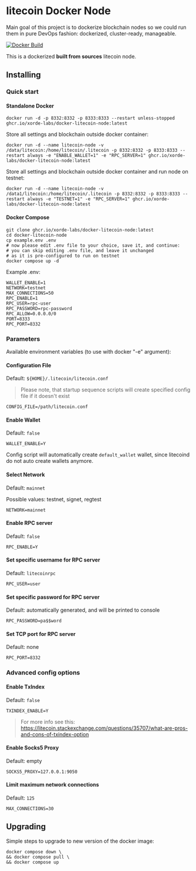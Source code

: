# litecoin Docker Node

Main goal of this project is to dockerize blockchain nodes so we could run them in pure DevOps fashion: dockerized, cluster-ready, manageable.

[![Docker Build](https://github.com/xorde-labs/docker-litecoin-node/actions/workflows/docker-image.yml/badge.svg)](https://github.com/xorde-labs/docker-litecoin-node/actions/workflows/docker-image.yml)

This is a dockerized **built from sources** litecoin node.


## Installing

### Quick start

#### Standalone Docker

```shell
docker run -d -p 8332:8332 -p 8333:8333 --restart unless-stopped ghcr.io/xorde-labs/docker-litecoin-node:latest
```

Store all settings and blockchain outside docker container:

```shell
docker run -d --name litecoin-node -v /data/litecoin:/home/litecoin/.litecoin -p 8332:8332 -p 8333:8333 --restart always -e "ENABLE_WALLET=1" -e "RPC_SERVER=1" ghcr.io/xorde-labs/docker-litecoin-node:latest
```

Store all settings and blockchain outside docker container and run node on testnet:

```shell
docker run -d --name litecoin-node -v /data1/litecoin:/home/litecoin/.litecoin -p 8332:8332 -p 8333:8333 --restart always -e "TESTNET=1" -e "RPC_SERVER=1" ghcr.io/xorde-labs/docker-litecoin-node:latest
```

#### Docker Compose

```shell
git clone ghcr.io/xorde-labs/docker-litecoin-node:latest
cd docker-litecoin-node
cp example.env .env
# now please edit .env file to your choice, save it, and continue:
# you can skip editing .env file, and leave it unchanged 
# as it is pre-configured to run on testnet
docker compose up -d
```

Example .env:

```dotenv
WALLET_ENABLE=1
NETWORK=testnet
MAX_CONNECTIONS=50
RPC_ENABLE=1
RPC_USER=rpc-user
RPC_PASSWORD=rpc-password
RPC_ALLOW=0.0.0.0/0
PORT=8333
RPC_PORT=8332
```

### Parameters

Available environment variables (to use with docker "-e" argument):

#### Configuration File

Default: `${HOME}/.litecoin/litecoin.conf`

> Please note, that startup sequence scripts will create specified config file if it doesn't exist

```dotenv
CONFIG_FILE=/path/litecoin.conf
```

#### Enable Wallet

Default: `false`

```dotenv
WALLET_ENABLE=Y
```

Config script will automatically create `default_wallet` wallet, since litecoind do not auto create wallets anymore. 

#### Select Network

Default: `mainnet`

Possible values: testnet, signet, regtest

```dotenv
NETWORK=mainnet
```

#### Enable RPC server

Default: `false`

```dotenv
RPC_ENABLE=Y
```

#### Set specific username for RPC server

Default: `litecoinrpc`

```dotenv
RPC_USER=user
```

#### Set specific password for RPC server 

Default: automatically generated, and will be printed to console

```dotenv
RPC_PASSWORD=pa$$word
```

#### Set TCP port for RPC server

Default: none

```dotenv
RPC_PORT=8332
```

### Advanced config options

#### Enable TxIndex

Default: `false`

```dotenv
TXINDEX_ENABLE=Y
```

> For more info see this: https://litecoin.stackexchange.com/questions/35707/what-are-pros-and-cons-of-txindex-option

#### Enable Socks5 Proxy

Default: empty

```dotenv
SOCKS5_PROXY=127.0.0.1:9050
```

#### Limit maximum network connections

Default: `125`

```dotenv
MAX_CONNECTIONS=30
```

## Upgrading

Simple steps to upgrade to new version of the docker image:

```shell
docker compose down \
&& docker compose pull \
&& docker compose up
```
